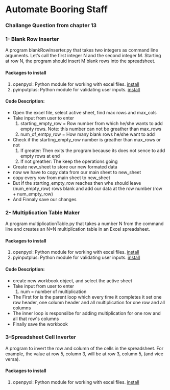 # Automate Booring Staff 

### Challange Question from chapter 13 
### 1- Blank Row Inserter
A program blankRowInserter.py that takes two integers  as command line arguments. Let’s call the first integer N and the second integer M. 
Starting at row N, the program should insert M blank rows into the spreadsheet.

#### Packages to install
1. openpyxl: Python module for working with excel files. [install](https://openpyxl.readthedocs.io/en/stable/)
2. pyinputplus: Python module for validating user inputs. [install](https://pypi.org/project/PyInputPlus/)

#### Code Description:
- Open the excel file, select active sheet, find max rows and max_cols
- Take input from user to enter 
	1. starting_empty_row = Row number from which he/she wants to add empty rows. Note: this number can not be greather than max_rows
	2. num_of_emtpy_row = How many blank rows he/she want to add
- Check if the starting_empty_row number is greather than max_rows or not
	1. If greater: Then exits the program because its does not sence to add empty rows at end
	2. If not greather: The keep the operations going
- Create new_sheet to store our new formated data
- now we have to copy data from our main sheet to new_sheet 
- copy every row from main sheet to new_sheet
- But if the starting_empty_row reaches then whe should leave  (num_empty_row) rows blank and add our data at the row number (row + num_empty_row)
- And Finnaly save our changes     
 	
### 2- Multiplication Table Maker
A program multiplicationTable.py that takes a number N from the command line and creates an N×N multiplication table in an Excel spreadsheet.

#### Packages to install
1. openpyxl: Python module for working with excel files. [install](https://openpyxl.readthedocs.io/en/stable/)
2. pyinputplus: Python module for validating user inputs. [install](https://pypi.org/project/PyInputPlus/)

#### Code Description:
- create new workbook object, and select the active sheet
- Take input from user to enter 
	1. num = number of multiplication 
- The First for is the parent loop which every time it completes it set one row header, one column header and all multiplication for one row and all columns
- The inner loop is responsilbe for adding multiplication for one row and all that row's columns
- Finally save the workbook

### 3-Spreadsheet Cell Inverter
A program to invert the row and column of the cells in the spreadsheet. For example, the value at row 5, column 3, will be at row 3, column 5, (and vice versa). 

#### Packages to install
1. openpyxl: Python module for working with excel files. [install](https://openpyxl.readthedocs.io/en/stable/)


 	
